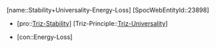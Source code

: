 ﻿---
type: TrizContradiction
aliases:
- Stability+Universality-Energy-Loss
license: CC BY-SA 4.0
copyright: https://github.com/SpocWeb
IsDeleted: false
IsReadOnly: false
Confidential: public
tags: 
- Triz/Contradiction
---
[name::Stability+Universality-Energy-Loss]
[SpocWebEntityId::23898]
+ [pro::[Triz-Stability](tech/Triz/Parameter/Triz-Stability.md)]
[Triz-Principle::[Triz-Universality](tech/Triz/Principle/Triz-Universality.md)]
- [con::Energy-Loss]


